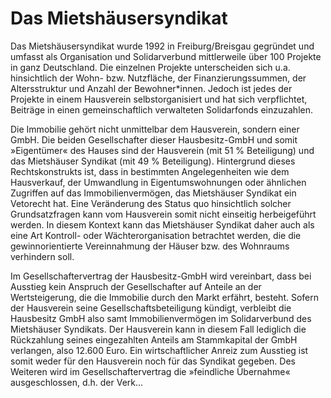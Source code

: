 # Das Mietshäusersyndikat 

Das Mietshäusersyndikat wurde 1992 in Freiburg/Breisgau gegründet und umfasst als Organisation und Solidarverbund mittlerweile über 100 Projekte in ganz Deutschland. Die einzelnen Projekte unterscheiden sich u.a. hinsichtlich der Wohn- bzw. Nutzfläche, der Finanzierungssummen, der Altersstruktur und Anzahl der Bewohner*innen. Jedoch ist jedes der Projekte in einem Hausverein selbstorganisiert und hat sich verpflichtet, Beiträge in einen gemeinschaftlich verwalteten Solidarfonds einzuzahlen.


Die Immobilie gehört nicht unmittelbar dem Hausverein, sondern einer GmbH. Die beiden Gesellschafter dieser Hausbesitz-GmbH und somit »Eigentümer« des Hauses sind der Hausverein (mit 51 % Beteiligung) und das Mietshäuser Syndikat (mit 49 % Beteiligung). Hintergrund dieses Rechtskonstrukts ist, dass in bestimmten Angelegenheiten wie dem Hausverkauf, der Umwandlung in Eigentumswohnungen oder ähnlichen Zugriffen auf das Immobilienvermögen, das Mietshäuser Syndikat ein Vetorecht hat. Eine Veränderung des Status quo hinsichtlich solcher Grundsatzfragen kann vom Hausverein somit nicht einseitig herbeigeführt werden. In diesem Kontext kann das Mietshäuser Syndikat daher auch als eine Art Kontroll- oder Wächterorganisation betrachtet werden, die die gewinnorientierte Vereinnahmung der Häuser bzw. des Wohnraums verhindern soll.


Im Gesellschaftervertrag der Hausbesitz-GmbH wird vereinbart, dass bei Ausstieg kein Anspruch der Gesellschafter auf Anteile an der Wertsteigerung, die die Immobilie durch den Markt erfährt, besteht. Sofern der Hausverein seine Gesellschaftsbeteiligung kündigt, verbleibt die Hausbesitz GmbH also samt Immobilienvermögen im Solidarverbund des Mietshäuser Syndikats. Der Hausverein kann in diesem Fall lediglich die Rückzahlung seines eingezahlten Anteils am Stammkapital der GmbH verlangen, also 12.600 Euro. Ein wirtschaftlicher Anreiz zum Ausstieg ist somit weder für den Hausverein noch für das Syndikat gegeben. Des Weiteren wird im Gesellschaftervertrag die »feindliche Übernahme« ausgeschlossen, d.h. der Verk...
